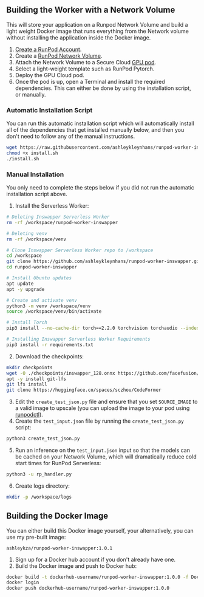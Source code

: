 ## Building the Worker with a Network Volume

This will store your application on a Runpod Network Volume and
build a light weight Docker image that runs everything
from the Network volume without installing the application
inside the Docker image.

1. [Create a RunPod Account](https://runpod.io?ref=2xxro4sy).
2. Create a [RunPod Network Volume](https://www.runpod.io/console/user/storage).
3. Attach the Network Volume to a Secure Cloud [GPU pod](https://www.runpod.io/console/gpu-secure-cloud).
4. Select a light-weight template such as RunPod Pytorch.
5. Deploy the GPU Cloud pod.
6. Once the pod is up, open a Terminal and install the required
   dependencies. This can either be done by using the installation
   script, or manually.

### Automatic Installation Script

You can run this automatic installation script which will
automatically install all of the dependencies that get installed
manually below, and then you don't need to follow any of the
manual instructions.

```bash
wget https://raw.githubusercontent.com/ashleykleynhans/runpod-worker-inswapper/main/scripts/install.sh
chmod +x install.sh
./install.sh
```

### Manual Installation

You only need to complete the steps below if you did not run the
automatic installation script above.

1. Install the Serverless Worker:
```bash
# Deleting Inswapper Serverless Worker
rm -rf /workspace/runpod-worker-inswapper

# Deleting venv
rm -rf /workspace/venv

# Clone Inswapper Serverless Worker repo to /workspace
cd /workspace
git clone https://github.com/ashleykleynhans/runpod-worker-inswapper.git
cd runpod-worker-inswapper

# Install Ubuntu updates
apt update
apt -y upgrade

# Create and activate venv
python3 -m venv /workspace/venv
source /workspace/venv/bin/activate

# Install Torch
pip3 install --no-cache-dir torch==2.2.0 torchvision torchaudio --index-url https://download.pytorch.org/whl/cu118

# Installing Inswapper Serverless Worker Requirements
pip3 install -r requirements.txt
```
2. Download the checkpoints:
```bash
mkdir checkpoints
wget -O ./checkpoints/inswapper_128.onnx https://github.com/facefusion/facefusion-assets/releases/download/models/inswapper_128.onnx
apt -y install git-lfs
git lfs install
git clone https://huggingface.co/spaces/sczhou/CodeFormer
```
3. Edit the `create_test_json.py` file and ensure that you set `SOURCE_IMAGE` to
   a valid image to upscale (you can upload the image to your pod using
   [runpodctl](https://github.com/runpod/runpodctl/releases)).
4. Create the `test_input.json` file by running the `create_test_json.py` script:
```bash
python3 create_test_json.py
```
5. Run an inference on the `test_input.json` input so that the models can be cached on
   your Network Volume, which will dramatically reduce cold start times for RunPod Serverless:
```bash
python3 -u rp_handler.py
```
6. Create logs directory:
```bash
mkdir -p /workspace/logs
```

## Building the Docker Image

You can either build this Docker image yourself, your alternatively,
you can use my pre-built image:

```
ashleykza/runpod-worker-inswapper:1.0.1
```

1. Sign up for a Docker hub account if you don't already have one.
2. Build the Docker image and push to Docker hub:
```bash
docker build -t dockerhub-username/runpod-worker-inswapper:1.0.0 -f Dockerfile.Network_Volume .
docker login
docker push dockerhub-username/runpod-worker-inswapper:1.0.0
```
